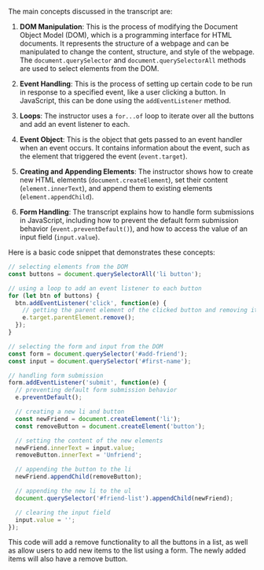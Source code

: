 The main concepts discussed in the transcript are:

1. **DOM Manipulation**: This is the process of modifying the Document Object Model (DOM), which is a programming interface for HTML documents. It represents the structure of a webpage and can be manipulated to change the content, structure, and style of the webpage. The `document.querySelector` and `document.querySelectorAll` methods are used to select elements from the DOM.

2. **Event Handling**: This is the process of setting up certain code to be run in response to a specified event, like a user clicking a button. In JavaScript, this can be done using the `addEventListener` method. 

3. **Loops**: The instructor uses a `for...of` loop to iterate over all the buttons and add an event listener to each.

4. **Event Object**: This is the object that gets passed to an event handler when an event occurs. It contains information about the event, such as the element that triggered the event (`event.target`).

5. **Creating and Appending Elements**: The instructor shows how to create new HTML elements (`document.createElement`), set their content (`element.innerText`), and append them to existing elements (`element.appendChild`).

6. **Form Handling**: The transcript explains how to handle form submissions in JavaScript, including how to prevent the default form submission behavior (`event.preventDefault()`), and how to access the value of an input field (`input.value`).

Here is a basic code snippet that demonstrates these concepts:

```javascript
// selecting elements from the DOM
const buttons = document.querySelectorAll('li button');

// using a loop to add an event listener to each button
for (let btn of buttons) {
  btn.addEventListener('click', function(e) {
    // getting the parent element of the clicked button and removing it
    e.target.parentElement.remove();
  });
}

// selecting the form and input from the DOM
const form = document.querySelector('#add-friend');
const input = document.querySelector('#first-name');

// handling form submission
form.addEventListener('submit', function(e) {
  // preventing default form submission behavior
  e.preventDefault();

  // creating a new li and button
  const newFriend = document.createElement('li');
  const removeButton = document.createElement('button');

  // setting the content of the new elements
  newFriend.innerText = input.value;
  removeButton.innerText = 'Unfriend';

  // appending the button to the li
  newFriend.appendChild(removeButton);

  // appending the new li to the ul
  document.querySelector('#friend-list').appendChild(newFriend);

  // clearing the input field
  input.value = '';
});
```

This code will add a remove functionality to all the buttons in a list, as well as allow users to add new items to the list using a form. The newly added items will also have a remove button.